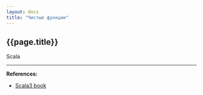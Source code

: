 ```yaml
---
layout: docs
title: "Чистые функции"
---
```


## {{page.title}}

Scala


---

**References:**
- [Scala3 book](https://docs.scala-lang.org/scala3/book/fp-pure-functions.html)
